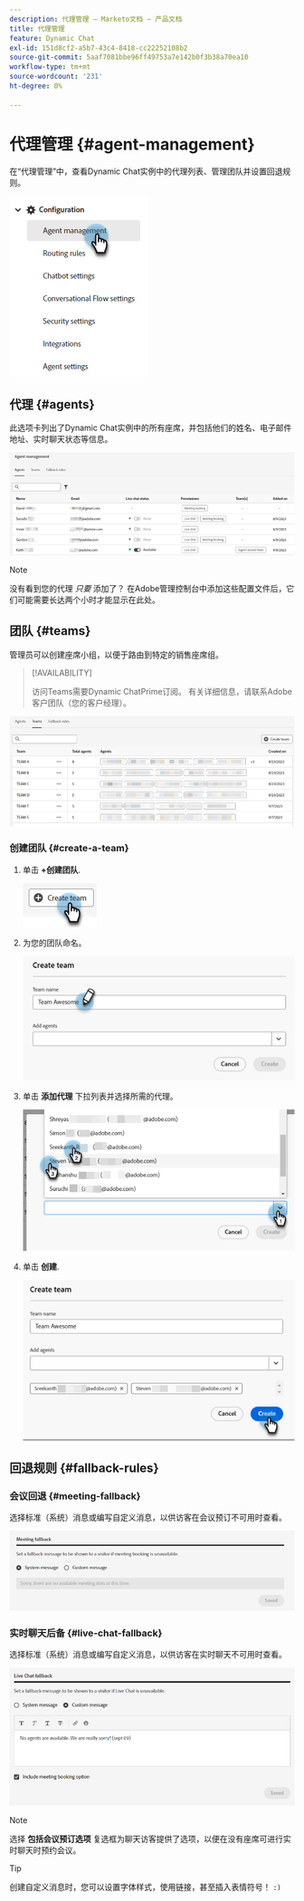 ```yaml
---
description: 代理管理 — Marketo文档 — 产品文档
title: 代理管理
feature: Dynamic Chat
exl-id: 151d8cf2-a5b7-43c4-8418-cc22252108b2
source-git-commit: 5aaf7081bbe96ff49753a7e142b0f3b38a70ea10
workflow-type: tm+mt
source-wordcount: '231'
ht-degree: 0%

---
```


# 代理管理 {#agent-management}

在“代理管理”中，查看Dynamic Chat实例中的代理列表、管理团队并设置回退规则。

![](assets/agent-management-1.png)

## 代理 {#agents}

此选项卡列出了Dynamic Chat实例中的所有座席，并包括他们的姓名、电子邮件地址、实时聊天状态等信息。

![](assets/agent-management-2.png)

>[!NOTE]
>
>没有看到您的代理 _只要_ 添加了？ 在Adobe管理控制台中添加这些配置文件后，它们可能需要长达两个小时才能显示在此处。

## 团队 {#teams}

管理员可以创建座席小组，以便于路由到特定的销售座席组。

>[!AVAILABILITY]
>
>访问Teams需要Dynamic ChatPrime订阅。 有关详细信息，请联系Adobe客户团队（您的客户经理）。

![](assets/agent-management-3.png)

### 创建团队 {#create-a-team}

1. 单击 **+创建团队**.

   ![](assets/agent-management-4.png)

1. 为您的团队命名。

   ![](assets/agent-management-5.png)

1. 单击 **添加代理** 下拉列表并选择所需的代理。

   ![](assets/agent-management-6.png)

1. 单击 **创建**.

   ![](assets/agent-management-7.png)

## 回退规则 {#fallback-rules}

### 会议回退 {#meeting-fallback}

选择标准（系统）消息或编写自定义消息，以供访客在会议预订不可用时查看。

![](assets/agent-management-8.png)

### 实时聊天后备 {#live-chat-fallback}

选择标准（系统）消息或编写自定义消息，以供访客在实时聊天不可用时查看。

![](assets/agent-management-9.png)

>[!NOTE]
>
>选择 **包括会议预订选项** 复选框为聊天访客提供了选项，以便在没有座席可进行实时聊天时预约会议。

>[!TIP]
>
>创建自定义消息时，您可以设置字体样式，使用链接，甚至插入表情符号！ `:)`
